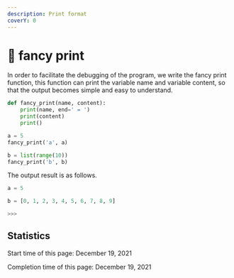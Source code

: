 ```yaml
---
description: Print format
coverY: 0
---
```


# 🚩 fancy print

In order to facilitate the debugging of the program, we write the fancy print function, this function can print the variable name and variable content, so that the output becomes simple and easy to understand.

```python
def fancy_print(name, content):
    print(name, end=' = ')
    print(content)
    print()

a = 5
fancy_print('a', a)

b = list(range(10))
fancy_print('b', b)
```

The output result is as follows.

```python
a = 5

b = [0, 1, 2, 3, 4, 5, 6, 7, 8, 9]

>>> 
```

## Statistics

Start time of this page: December 19, 2021

Completion time of this page: December 19, 2021
